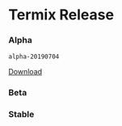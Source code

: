# Termix Release

### Alpha
`alpha-20190704`

[Download](https://github.com/termix-io/release/releases/tag/alpha-20190704)
### Beta

### Stable
